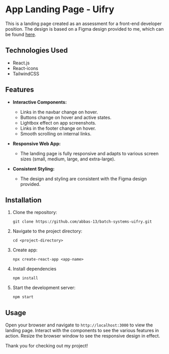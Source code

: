 # App Landing Page - Uifry

This is a landing page created as an assessment for a front-end developer position. The design is based on a Figma design provided to me, which can be found [here](https://www.figma.com/design/9DMhi8ykIzXvwr6Mu0S3ai/App-Landing-Page-Finance-Bank-Money-(Community)?node-id=0-1&t=hODtJJEhRpqwprIH-0).

## Technologies Used

- React.js
- React-icons
- TailwindCSS

## Features

- **Interactive Components:**
  - Links in the navbar change on hover.
  - Buttons change on hover and active states.
  - Lightbox effect on app screenshots.
  - Links in the footer change on hover.
  - Smooth scrolling on internal links.
  
- **Responsive Web App:**
  - The landing page is fully responsive and adapts to various screen sizes (small, medium, large, and extra-large).

- **Consistent Styling:**
  - The design and styling are consistent with the Figma design provided.

## Installation

1. Clone the repository:
   ```
   git clone https://github.com/abbas-13/batch-systems-uifry.git

2. Navigate to the project directory:
   ```
   cd <project-directory>
3. Create app:
   ```
   npx create-react-app <app-name>
4. Install dependencies
   ```
   npm install
5. Start the development server:
   ```
   npm start

## Usage

Open your browser and navigate to `http://localhost:3000` to view the landing page.
Interact with the components to see the various features in action.
Resize the browser window to see the responsive design in effect.



Thank you for checking out my project!
